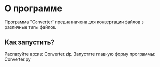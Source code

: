 # О программе

Программа "Converter" предназначена для конвертации файлов в различные типы файлов.

## Как запустить?

Распакуйте архив: Converter.zip. Запустите главную форму программы: Converter.py